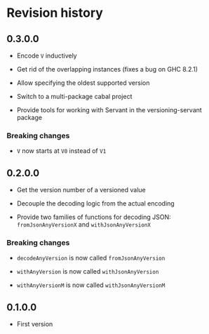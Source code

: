 # Revision history

## 0.3.0.0

- Encode `V` inductively

- Get rid of the overlapping instances (fixes a bug on GHC 8.2.1)

- Allow specifying the oldest supported version

- Switch to a multi-package cabal project

- Provide tools for working with Servant in the versioning-servant package

### Breaking changes

- `V` now starts at `V0` instead of `V1`

## 0.2.0.0

- Get the version number of a versioned value

- Decouple the decoding logic from the actual encoding

- Provide two families of functions for decoding JSON:
  `fromJsonAnyVersionX` and `withJsonAnyVersionX`

### Breaking changes

- `decodeAnyVersion` is now called `fromJsonAnyVersion`

- `withAnyVersion` is now called `withJsonAnyVersion`

- `withAnyVersionM` is now called `withJsonAnyVersionM`

## 0.1.0.0

- First version
